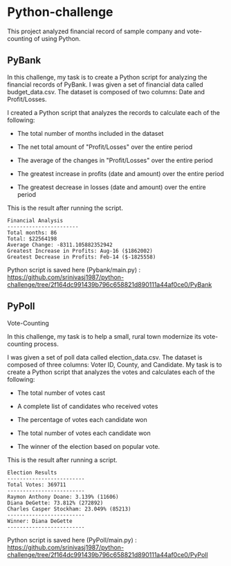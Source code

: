 # Python-challenge
This project analyzed financial record of sample company and vote-counting of using Python.

## PyBank

In this challenge, my task is to create a Python script for analyzing the financial records of PyBank. I was given a set of financial data called budget_data.csv. The dataset is composed of two columns: Date and Profit/Losses. 

I created a Python script that analyzes the records to calculate each of the following:

* The total number of months included in the dataset

* The net total amount of "Profit/Losses" over the entire period

* The average of the changes in "Profit/Losses" over the entire period

* The greatest increase in profits (date and amount) over the entire period

* The greatest decrease in losses (date and amount) over the entire period

This is the result after running the script.
```
Financial Analysis 
-----------------------
Total months: 86
Total: $22564198
Average Change: -8311.105882352942
Greatest Increase in Profits: Aug-16 ($1862002)
Greatest Decrease in Profits: Feb-14 ($-1825558)
```

Python script is saved here (Pybank/main.py) :  https://github.com/srinivasj1987/python-challenge/tree/2f164dc991439b796c658821d890111a44af0ce0/PyBank

## PyPoll
Vote-Counting

In this challenge, my task is to help a small, rural town modernize its vote-counting process. 

I was given a set of poll data called election_data.csv. The dataset is composed of three columns: Voter ID, County, and Candidate. My task is to create a Python script that analyzes the votes and calculates each of the following:

* The total number of votes cast

* A complete list of candidates who received votes

* The percentage of votes each candidate won

* The total number of votes each candidate won

* The winner of the election based on popular vote.

This is the result after running a script.
```
Election Results
-------------------------
Total Votes: 369711
-------------------------
Raymon Anthony Doane: 3.139% (11606)
Diana DeGette: 73.812% (272892)
Charles Casper Stockham: 23.049% (85213)
-------------------------
Winner: Diana DeGette
-------------------------
```
Python script is saved here (PyPoll/main.py) : https://github.com/srinivasj1987/python-challenge/tree/2f164dc991439b796c658821d890111a44af0ce0/PyPoll
